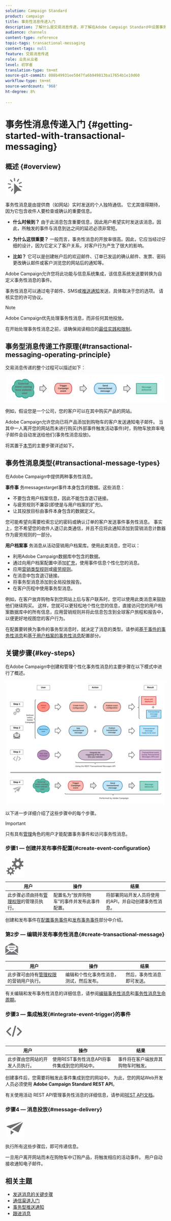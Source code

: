 ```yaml
---
solution: Campaign Standard
product: campaign
title: 事务性消息传递入门
description: 了解什么是交易消息传递，并了解在Adobe Campaign Standard中设置事务性消息的主要步骤。
audience: channels
content-type: reference
topic-tags: transactional-messaging
context-tags: null
feature: 交易消息传递
role: 业务从业者
level: 初学者
translation-type: tm+mt
source-git-commit: 088b49931ee5047fa6b949813ba17654b1e10d60
workflow-type: tm+mt
source-wordcount: '968'
ht-degree: 8%

---
```



# 事务性消息传递入门 {#getting-started-with-transactional-messaging}

## 概述 {#overview}

<img src="assets/do-not-localize/icon_transactional.svg" width="60px">

事务性消息是由提供商（如网站）实时发送的个人独特通信。 它尤其值得期待，因为它包含收件人要检查或确认的重要信息。

* **什么时候到？** 由于此消息包含重要信息，因此用户希望实时发送该消息。因此，所触发的事件与消息到达之间的延迟必须非常短。

* **为什么这很重要？** 一般而言，事务性消息的开放率很高。因此，它应当经过仔细的设计，因为它定义了客户关系，对客户行为产生了很大的影响。

* **比如？** 它可以是创建帐户后的欢迎邮件、订单已发运的确认邮件、发票、密码更改确认邮件或客户浏览您的网站后的通知等。

Adobe Campaign允许您将此功能与信息系统集成，该信息系统发送要转换为自定义事务性消息的事件。

事务性消息可以通过电子邮件、SMS或[推送通知](../../channels/using/transactional-push-notifications.md)发送，具体取决于您的选项。 请核实您的许可协议。

>[!NOTE]
>
>Adobe Campaign优先处理事务性消息，而非任何其他投放。

<!--Guidelines to implement transactional messaging capabilities in your website are detailed in [this section](../../api/using/managing-transactional-messages.md).-->

在开始处理事务性消息之前，请确保阅读相应的[最佳实践和限制](../../channels/using/transactional-messaging-limitations.md)。

## 事务型消息传递工作原理{#transactional-messaging-operating-principle}

交易消息传递的整个过程可以描述如下：

![](assets/message-center-process.png)

例如，假设您是一个公司，您的客户可以在其中购买产品的网站。

Adobe Campaign允许您向已将产品添加到购物车的客户发送通知电子邮件。 当其中一人离开您的网站而未进行购买(外部事件触发活动事件)时，购物车放弃率电子邮件会自动发送给他们(事务性消息投放)。

将其置于[本节](#key-steps)的主要步骤详述如下。

## 事务性消息类型{#transactional-message-types}

在Adobe Campaign中提供两种事务性消息。

**事件事** 务messagestarget事件本身包含的数据。这些消息：
* 不要包含用户档案信息，因此不能包含退订链接。
* 与疲劳规则不兼容(即使是与用户档案的扩充)。
* 让其投放目标由事件本身包含的数据定义。

您可能希望向需要检索忘记的密码或确认订单的客户发送事件事务性消息。 事实上，您不希望您的收件人退订此类通信，并且不应将此通知添加到营销消息计数器作为疲劳规则的一部分。

**用户档案事** 务消息从活动营销用户档案库。使用此类消息，您可以：
* 利用Adobe Campaign数据库中包含的数据。
* 通过向用户档案配置中添加[扩充](../../channels/using/configuring-transactional-event.md#enriching-the-transactional-message-content)，使用事件信息个性化您的消息。
* 应用[营销类型规则](../../sending/using/managing-typology-rules.md)或[疲劳规则](../../sending/using/fatigue-rules.md)。
* 在消息中包含退订链接。
* 将事务型消息添加到全局投放报告。
* 在客户历程中使用事务型消息。

例如，在客户放弃购物车到您网站上后与客户联系时，您可以使用此类消息来鼓励他们继续购买。 这样，您就可以更轻松地个性化您的信息，直接访问您的用户档案数据库中的所有信息，应用营销规则并将此信息包含到全球客户旅程和报告中，以便更好地视图您的客户行为。

在配置要转换为事件的事务型消息时，就决定了消息的类型。请参阅[基于事件的事务性消息](../../channels/using/configuring-transactional-event.md#event-based-transactional-messages)和[基于用户档案的事务性消息](../../channels/using/configuring-transactional-event.md#profile-based-transactional-messages)配置部分。

## 关键步骤{#key-steps}

在Adobe Campaign中创建和管理个性化事务性消息的主要步骤在以下模式中进行了概述。

![](assets/message-center-overview.png)

以下进一步详细介绍了这些步骤中的每个步骤。

>[!IMPORTANT]
>
>只有具有[管理](../../administration/using/users-management.md#functional-administrators)角色的用户才能配置事务事件和访问事务性消息。

### 步骤1 — 创建并发布事件配置{#create-event-configuration}

<img src="assets/do-not-localize/icon_config.svg" width="60px">

| 用户 | 操作 | 结果 |
|--- |--- |--- |
| 此步骤必须由持有[管理权限](../../administration/using/users-management.md#functional-administrators)的管理员执行。 | 配置名为“放弃购物车”的事件并发布此事件配置。 | 将部署网站开发人员将使用的API，并自动创建事务性消息。 |

创建和发布事件在[配置事务事件](../../channels/using/configuring-transactional-event.md)和[发布事务事件](../../channels/using/publishing-transactional-event.md)部分中介绍。

### 第2步 — 编辑并发布事务性消息{#create-transactional-message}

<img src="assets/do-not-localize/icon_notification.svg" width="40px">

| 用户 | 操作 | 结果 |
|--- |--- |--- |
| 此步骤可由持有[管理权限](../../administration/using/users-management.md#functional-administrators)的营销用户执行。 | 编辑和个性化事务性消息，测试，然后发布。 | 然后，事务性消息即可发送。 |

有关编辑和发布事务性消息的详细信息，请参阅[编辑事务性消息](../../channels/using/editing-transactional-message.md)和[事务性消息生命周期](../../channels/using/publishing-transactional-message.md)。

### 步骤3 — 集成触发{#integrate-event-trigger}的事件

<img src="assets/do-not-localize/icon_api.svg" width="55px">

<!--**Event triggering integration**-->

| 用户 | 操作 | 结果 |
|--- |--- |--- |
| 此步骤由您网站的开发人员执行。 | 使用REST事务性消息API将事件集成到您的网站中。 | 事件将在客户端放弃其购物车时触发。 |

创建事件后，您需要将触发此事件集成到您的网站中。<!--In this example, you want a "Cart abandonment" event to be triggered whenever one of your clients leaves your website before purchasing the products in their cart.--> 为此，您的网站Web开发人员必须使用 **Adobe Campaign Standard REST API**。

有关使用活动 REST API管理事务性消息的详细信息，请参阅[REST API文档](../../api/using/managing-transactional-messages.md)。

### 步骤4 — 消息投放{#message-delivery}

<img src="assets/do-not-localize/icon_channels.svg" width="60px">

执行所有这些步骤后，即可传递信息。

一旦用户离开网站而未在购物车中订购产品，将触发相应的活动事件。 用户自动接收通知电子邮件。

## 相关主题

* [发送消息的关键步骤](../../channels/using/key-steps-to-send-a-message.md)
* [通信渠道入门](../../channels/using/get-started-communication-channels.md)
* [事务型推送通知](../../channels/using/transactional-push-notifications.md)
* [跟进消息](../../channels/using/follow-up-messages.md)
